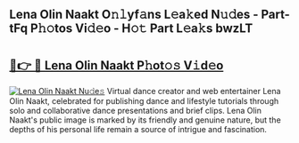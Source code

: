 ## Lena Olin Naakt O𝚗𝚕yf𝚊ns L𝚎a𝚔ed N𝚞𝚍es - Part-tFq P𝚑𝚘tos Vi𝚍𝚎o - H𝚘𝚝 Part L𝚎a𝚔s bwzLT

# <h2><a href="http://kf57xn.oniu.top/?m=Lena+Olin+Naakt">🔗👉 🔴 Lena Olin Naakt P𝚑ot𝚘𝚜 V𝚒d𝚎o</a></h2>

[![Lena Olin Naakt Nu𝚍e𝚜](https://i.imgur.com/0qMVB7G.gif)](http://kf57xn.oniu.top/?m=Lena+Olin+Naakt)
Virtual dance creator and web entertainer Lena Olin Naakt, celebrated for publishing dance and lifestyle tutorials through solo and collaborative dance presentations and brief clips. Lena Olin Naakt's public image is marked by its friendly and genuine nature, but the depths of his personal life remain a source of intrigue and fascination.  
